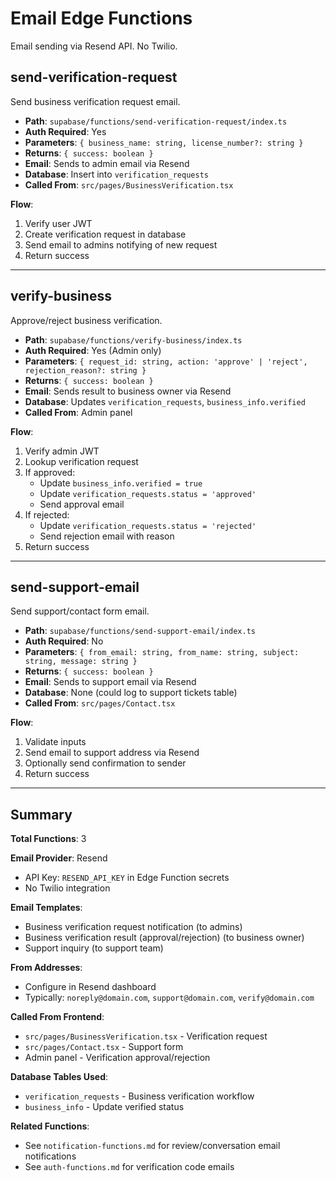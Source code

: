 # Email Edge Functions

Email sending via Resend API. No Twilio.

## send-verification-request

Send business verification request email.

- **Path**: `supabase/functions/send-verification-request/index.ts`
- **Auth Required**: Yes
- **Parameters**: `{ business_name: string, license_number?: string }`
- **Returns**: `{ success: boolean }`
- **Email**: Sends to admin email via Resend
- **Database**: Insert into `verification_requests`
- **Called From**: `src/pages/BusinessVerification.tsx`

**Flow**:
1. Verify user JWT
2. Create verification request in database
3. Send email to admins notifying of new request
4. Return success

---

## verify-business

Approve/reject business verification.

- **Path**: `supabase/functions/verify-business/index.ts`
- **Auth Required**: Yes (Admin only)
- **Parameters**: `{ request_id: string, action: 'approve' | 'reject', rejection_reason?: string }`
- **Returns**: `{ success: boolean }`
- **Email**: Sends result to business owner via Resend
- **Database**: Updates `verification_requests`, `business_info.verified`
- **Called From**: Admin panel

**Flow**:
1. Verify admin JWT
2. Lookup verification request
3. If approved:
   - Update `business_info.verified = true`
   - Update `verification_requests.status = 'approved'`
   - Send approval email
4. If rejected:
   - Update `verification_requests.status = 'rejected'`
   - Send rejection email with reason
5. Return success

---

## send-support-email

Send support/contact form email.

- **Path**: `supabase/functions/send-support-email/index.ts`
- **Auth Required**: No
- **Parameters**: `{ from_email: string, from_name: string, subject: string, message: string }`
- **Returns**: `{ success: boolean }`
- **Email**: Sends to support email via Resend
- **Database**: None (could log to support tickets table)
- **Called From**: `src/pages/Contact.tsx`

**Flow**:
1. Validate inputs
2. Send email to support address via Resend
3. Optionally send confirmation to sender
4. Return success

---

## Summary

**Total Functions**: 3

**Email Provider**: Resend
- API Key: `RESEND_API_KEY` in Edge Function secrets
- No Twilio integration

**Email Templates**:
- Business verification request notification (to admins)
- Business verification result (approval/rejection) (to business owner)
- Support inquiry (to support team)

**From Addresses**:
- Configure in Resend dashboard
- Typically: `noreply@domain.com`, `support@domain.com`, `verify@domain.com`

**Called From Frontend**:
- `src/pages/BusinessVerification.tsx` - Verification request
- `src/pages/Contact.tsx` - Support form
- Admin panel - Verification approval/rejection

**Database Tables Used**:
- `verification_requests` - Business verification workflow
- `business_info` - Update verified status

**Related Functions**:
- See `notification-functions.md` for review/conversation email notifications
- See `auth-functions.md` for verification code emails
